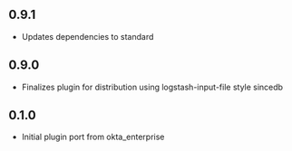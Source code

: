 ## 0.9.1
  - Updates dependencies to standard
## 0.9.0
  - Finalizes plugin for distribution using logstash-input-file style sincedb
## 0.1.0
  - Initial plugin port from okta_enterprise

